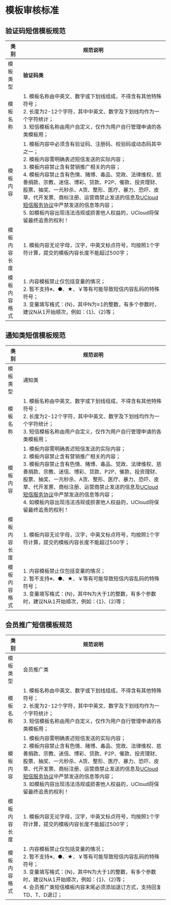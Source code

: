 # 模板审核标准



## 验证码短信模板规范

| 类别         | 规范说明                                                     |
| ------------ | ------------------------------------------------------------ |
| 模板类型     | **验证码类**                                                 |
| 模板名称     | 1. 模板名称由中英文、数字或下划线组成，不得含有其他特殊符号；<br>2. 长度为2-12个字符，其中中英文、数字及下划线均作为一个字符统计；<br>3. 短信模板名称由用户自定义，仅作为用户自行管理申请的各类模板用； |
| 模板内容     | 1. 模板内容中必须含有验证码、注册码、校验码或动态码其中之一；<br>2. 模板内容需明确表述短信发送的实际内容；<br>3. 模板内容禁止含有营销推广相关的内容；<br>4. 模板内容禁止含有色情、赌博、毒品、党政、法律维权、慈善捐款、宗教、迷信、博彩、贷款、P2P、催款、投资理财、股票、抽奖、一元秒杀、A货、整形、医疗、暴力、恐吓、皮草、代开发票、商标注册、运营商禁止发送的信息及[UCloud短信服务协议](/management_monitor/usms/introduction/service_level)中严禁发送的信息等内容；<br>5. 如模板内容出现违法违规或损害他人权益的，UCloud将保留最终追责的权利！ |
| 模板内容长度 | 1. 模板内容无论字母，汉字，中英文标点符号，均按照1个字符计算，提交的模板内容长度不能超过500字； |
| 模板内容格式 | 1. 内容模板禁止仅包括变量的情况；<br>2. 暂不支持※、●、★、￥等有可能导致短信内容乱码的特殊符号；<br>3. 变量填写格式：{N}，其中N为≥1的整数，有多个参数时，建议N从1开始顺次，例如：{1}、{2}等； |



## 通知类短信模板规范

| 类别         | 规范说明                                                     |
| ------------ | ------------------------------------------------------------ |
| 模板类型     | 通知类                                                       |
| 模板名称     | 1. 模板名称由中英文、数字或下划线组成，不得含有其他特殊符号；<br>2. 长度为2-12个字符，其中中英文、数字及下划线均作为一个字符统计；<br>3. 短信模板名称由用户自定义，仅作为用户自行管理申请的各类模板用； |
| 模板内容     | 1. 模板内容需明确表述短信发送的实际内容；<br>2. 模板内容禁止含有营销推广相关的内容；<br>3. 模板内容禁止含有色情、赌博、毒品、党政、法律维权、慈善捐款、宗教、迷信、博彩、贷款、P2P、催款、投资理财、股票、抽奖、一元秒杀、A货、整形、医疗、暴力、恐吓、皮草、代开发票、商标注册、运营商禁止发送的信息及[UCloud短信服务协议](/management_monitor/usms/introduction/service_level)中严禁发送的信息等内容；<br>4. 如模板内容出现违法违规或损害他人权益的，UCloud将保留最终追责的权利！ |
| 模板内容长度 | 1. 模板内容无论字母，汉字，中英文标点符号，均按照1个字符计算，提交的模板内容长度不能超过500字； |
| 模板内容格式 | 1. 内容模板禁止仅包括变量的情况；<br>2. 暂不支持※、●、★、￥等有可能导致短信内容乱码的特殊符号；<br>3. 变量填写格式：{N}，其中N为大于1的整数，有多个参数时，建议N从1开始顺次，例如：{1}、{2}等； |



## 会员推广短信模板规范

| 类别         | 规范说明                                                     |
| ------------ | ------------------------------------------------------------ |
| 模板类型     | 会员推广类                                                   |
| 模板名称     | 1. 模板名称由中英文、数字或下划线组成，不得含有其他特殊符号；<br>2. 长度为2-12个字符，其中中英文、数字及下划线均作为一个字符统计；<br>3. 短信模板名称由用户自定义，仅作为用户自行管理申请的各类模板用； |
| 模板内容     | 1. 模板内容需明确表述短信发送的实际内容；<br/>2. 模板内容禁止含有色情、赌博、毒品、党政、法律维权、慈善捐款、宗教、迷信、博彩、贷款、P2P、催款、投资理财、股票、抽奖、一元秒杀、A货、整形、医疗、暴力、恐吓、皮草、代开发票、商标注册、运营商禁止发送的信息及[UCloud短信服务协议](/management_monitor/usms/introduction/service_level)中严禁发送的信息等内容；<br>3. 如模板内容出现违法违规或损害他人权益的，UCloud将保留最终追责的权利！ |
| 模板内容长度 | 1. 模板内容无论字母，汉字，中英文标点符号，均按照1个字符计算，提交的模板内容长度不能超过500字； |
| 模板内容格式 | 1. 内容模板禁止仅包括变量的情况；<br>2. 暂不支持※、●、★、￥等有可能导致短信内容乱码的特殊符号；<br>3. 变量填写格式：{N}，其中N为大于1的整数，有多个参数时，建议N从1开始顺次，例如：{1}、{2}等；<br>4. 会员推广类短信模板内容末尾必须添加退订方式，支持回复TD、T、D退订； |